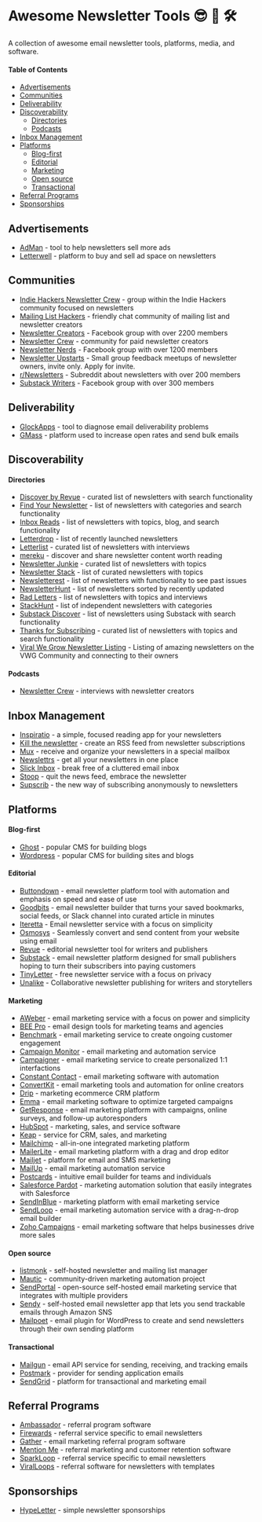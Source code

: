 # Awesome Newsletter Tools 😎 📩 🛠

A collection of awesome email newsletter tools, platforms, media, and software.

#### Table of Contents
  - [Advertisements](#advertisements)
  - [Communities](#communities)
  - [Deliverability](#deliverability)
  - [Discoverability](#discoverability)
      - [Directories](#directories)
      - [Podcasts](#podcasts)
  - [Inbox Management](#inbox-management)
  - [Platforms](#platforms)
      - [Blog-first](#blog-first)
      - [Editorial](#editorial)
      - [Marketing](#marketing)
      - [Open source](#open-source)
      - [Transactional](#transactional)
  - [Referral Programs](#referral-programs)
  - [Sponsorships](#sponsorships)

## Advertisements

- [AdMan](https://sponsorpage.hypeletter.com/) - tool to help newsletters sell more ads
- [Letterwell](https://letterwell.co/) - platform to buy and sell ad space on newsletters

## Communities

- [Indie Hackers Newsletter Crew](https://www.indiehackers.com/group/newsletter-crew) - group within the Indie Hackers community focused on newsletters
- [Mailing List Hackers](https://www.mailinglisthackers.com/chat) - friendly chat community of mailing list and newsletter creators
- [Newsletter Creators](https://www.facebook.com/groups/NewsletterCreators/) - Facebook group with over 2200 members
- [Newsletter Crew](https://newslettercrew.com/) - community for paid newsletter creators
- [Newsletter Nerds](https://www.facebook.com/groups/NewsletterNerds/) - Facebook group with over 1200 members
- [Newsletter Upstarts](https://bit.ly/newslttring) - Small group feedback meetups of newsletter owners, invite only. Apply for invite.
- [r/Newsletters](http://reddit.com/r/newsletters) - Subreddit about newsletters with over 200 members
- [Substack Writers](https://www.facebook.com/groups/substackwriters) - Facebook group with over 300 members

## Deliverability

- [GlockApps](https://glockapps.com/) - tool to diagnose email deliverability problems
- [GMass](https://www.gmass.co/) - platform used to increase open rates and send bulk emails

## Discoverability

#### Directories

- [Discover by Revue](https://discover.getrevue.co/) - curated list of newsletters with search functionality
- [Find Your Newsletter](https://findnewsletters.com/) - list of newsletters with categories and search functionality
- [Inbox Reads](https://inboxreads.co/) - list of newsletters with topics, blog, and search functionality
- [Letterdrop](https://letterdrop.io/) - list of recently launched newsletters
- [Letterlist](https://letterlist.com/) - curated list of newsletters with interviews
- [mereku](http://mereku.com/) - discover and share newsletter content worth reading
- [Newsletter Junkie](https://newsletterjunkie.com/) - curated list of newsletters with topics
- [Newsletter Stack](https://newsletterstack.com/) - list of curated newsletters with topics
- [Newsletterest](https://newsletterest.com/) - list of newsletters with functionality to see past issues
- [NewsletterHunt](https://newsletterhunt.com/) - list of newsletters sorted by recently updated
- [Rad Letters](https://www.radletters.com/) - list of newsletters with topics and interviews
- [StackHunt](https://stackhunt.xyz/) - list of independent newsletters with categories
- [Substack Discover](https://substack.com/discover) - list of newsletters using Substack with search functionality
- [Thanks for Subscribing](https://www.thanksforsubscribing.app/) - curated list of newsletters with topics and search functionality
- [Viral We Grow Newsletter Listing](https://viralwegrow.com/newsletterlist) - Listing of amazing newsletters on the VWG Community and connecting to their owners

#### Podcasts

- [Newsletter Crew](https://newslettercrew.com/) - interviews with newsletter creators

## Inbox Management

- [Inspiratio](https://inspirat.io/) - a simple, focused reading app for your newsletters
- [Kill the newsletter](kill-the-newsletter.com/) - create an RSS feed from newsletter subscriptions
- [Mux](https://mux.to/) - receive and organize your newsletters in a special mailbox
- [Newslettrs](https://newslettrs.app/) - get all your newsletters in one place
- [Slick Inbox](https://slickinbox.com/) -  break free of a cluttered email inbox
- [Stoop](https://stoopinbox.com/) - quit the news feed, embrace the newsletter
- [Supscrib](https://supscrib.com/) - the new way of subscribing anonymously to newsletters

## Platforms

#### Blog-first

- [Ghost](https://ghost.org/) - popular CMS for building blogs
- [Wordpress](https://wordpress.com/) - popular CMS for building sites and blogs

#### Editorial

- [Buttondown](https://buttondown.email/) - email newsletter platform tool with automation and emphasis on speed and ease of use 
- [Goodbits](https://goodbits.io/) - email newsletter builder that turns your saved bookmarks, social feeds, or Slack channel into curated article in minutes
- [Iteretta](https://iteretta.com/) - Email newsletter service with a focus on simplicity
- [Osmosys](https://yellowbrim.com/osmosys) - Seamlessly convert and send content from your website using email
- [Revue](https://www.getrevue.co/) - editorial newsletter tool for writers and publishers
- [Substack](https://substack.com/) - email newsletter platform designed for small publishers hoping to turn their subscribers into paying customers
- [TinyLetter](https://tinyletter.com/) - free newsletter service with a focus on privacy
- [Unalike](https://unalike.net/) - Collaborative newsletter publishing for writers and storytellers

#### Marketing

- [AWeber](https://www.aweber.com/email-newsletters.htm) - email marketing service with a focus on power and simplicity
- [BEE Pro](https://beefree.io/bee-pro/) - email design tools for marketing teams and agencies
- [Benchmark](https://www.benchmarkemail.com/) - email marketing service to create ongoing customer engagement
- [Campaign Monitor](https://www.campaignmonitor.com/) - email marketing and automation service
- [Campaigner](https://www.campaigner.com/) - email marketing service to create personalized 1:1 interfactions
- [Constant Contact](https://blogs.constantcontact.com/) - email marketing software with automation
- [ConvertKit](https://convertkit.com/) - email marketing tools and automation for online creators
- [Drip](https://www.drip.com/) - marketing ecommerce CRM platform
- [Emma](http://myemma.com/) - email marketing software to optimize targeted campaigns
- [GetResponse](https://www.getresponse.com/) - email marketing platform with campaigns, online surveys, and follow-up autoresponders
- [HubSpot](https://www.hubspot.com/products/marketing/email) - marketing, sales, and service software
- [Keap](https://keap.com/) - service for CRM, sales, and marketing 
- [Mailchimp](https://mailchimp.com/) - all-in-one integrated marketing platform
- [MailerLite](https://www.mailerlite.com/features/newsletter-editor) - email marketing platform with a drag and drop editor
- [Mailjet](https://www.mailjet.com/) - platform for email and SMS marketing
- [MailUp](https://www.mailup.com/) - email marketing automation service
- [Postcards](https://designmodo.com/postcards/) - intuitive email builder for teams and individuals
- [Salesforce Pardot](https://www.pardot.com/) - marketing automation solution that easily integrates with Salesforce
- [SendInBlue](https://www.sendinblue.com/) - marketing platform with email marketing service
- [SendLoop](https://sendloop.com/) - email marketing automation service with a drag-n-drop email builder
- [Zoho Campaigns](https://www.zoho.com/campaigns/) - email marketing software that helps businesses drive more sales

#### Open source
- [listmonk](https://listmonk.app/) - self-hosted newsletter and mailing list manager
- [Mautic](https://www.mautic.org/) - community-driven marketing automation project
- [SendPortal](https://sendportal.io/) - open-source self-hosted email marketing service that integrates with multiple providers
- [Sendy](https://sendy.co/) - self-hosted email newsletter app that lets you send trackable emails through Amazon SNS
- [Mailpoet](https://www.mailpoet.com/) - email plugin for WordPress to create and send newsletters through their own sending platform

#### Transactional

- [Mailgun](https://www.mailgun.com/) - email API service for sending, receiving, and tracking emails
- [Postmark](https://postmarkapp.com/) - provider for sending application emails
- [SendGrid](https://sendgrid.com/) - platform for transactional and marketing email


## Referral Programs

- [Ambassador](https://www.getambassador.com/) - referral program software
- [Firewards](https://www.firewards.com/) - referral service specific to email newsletters
- [Gather](https://hq.gathercustomers.com/) - email marketing referral program software
- [Mention Me](https://www.mention-me.com/) - referral marketing and customer retention software
- [SparkLoop](https://sparkloop.app/) - referral service specific to email newsletters
- [ViralLoops](http://viral-loops.com/) - referral software for newsletters with templates

## Sponsorships

- [HypeLetter](https://hypeletter.com/) - simple newsletter sponsorships


